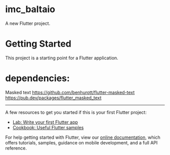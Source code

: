 # imc_baltaio

A new Flutter project.

# Getting Started

This project is a starting point for a Flutter application.

# dependencies:

Masked text
https://github.com/benhurott/flutter-masked-text
https://pub.dev/packages/flutter_masked_text



-------------------------------------------------------------------------------------

A few resources to get you started if this is your first Flutter project:

- [Lab: Write your first Flutter app](https://flutter.dev/docs/get-started/codelab)
- [Cookbook: Useful Flutter samples](https://flutter.dev/docs/cookbook)

For help getting started with Flutter, view our
[online documentation](https://flutter.dev/docs), which offers tutorials,
samples, guidance on mobile development, and a full API reference.
